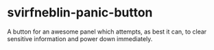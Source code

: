 # svirfneblin-panic-button
A button for an awesome panel which attempts, as best it can, to clear sensitive information and power down immediately.

